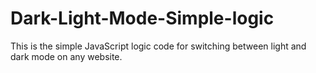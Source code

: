 # Dark-Light-Mode-Simple-logic
This is the simple JavaScript logic code for switching between light and dark mode on any website.
